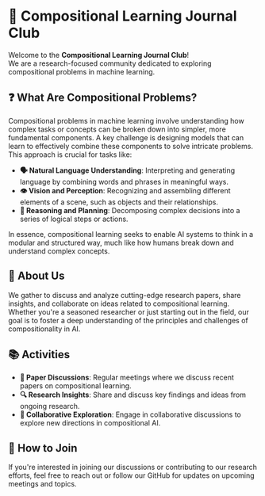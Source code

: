 # 🧠 Compositional Learning Journal Club

Welcome to the **Compositional Learning Journal Club**!\
We are a research-focused community dedicated to exploring compositional problems in machine learning.

## ❓ What Are Compositional Problems?

Compositional problems in machine learning involve understanding how complex tasks or concepts can be broken down into simpler, more fundamental components. A key challenge is designing models that can learn to effectively combine these components to solve intricate problems. This approach is crucial for tasks like:

- **🗣️ Natural Language Understanding**: Interpreting and generating language by combining words and phrases in meaningful ways.
- **👁️ Vision and Perception**: Recognizing and assembling different elements of a scene, such as objects and their relationships.
- **🧩 Reasoning and Planning**: Decomposing complex decisions into a series of logical steps or actions.

In essence, compositional learning seeks to enable AI systems to think in a modular and structured way, much like how humans break down and understand complex concepts.

## 📝 About Us

We gather to discuss and analyze cutting-edge research papers, share insights, and collaborate on ideas related to compositional learning. Whether you're a seasoned researcher or just starting out in the field, our goal is to foster a deep understanding of the principles and challenges of compositionality in AI.

## 📚 Activities

- **📖 Paper Discussions**: Regular meetings where we discuss recent papers on compositional learning.
- **🔍 Research Insights**: Share and discuss key findings and ideas from ongoing research.
- **🤝 Collaborative Exploration**: Engage in collaborative discussions to explore new directions in compositional AI.

## 🚀 How to Join

If you're interested in joining our discussions or contributing to our research efforts, feel free to reach out or follow our GitHub for updates on upcoming meetings and topics.

<!--
## 📧 Contact

For more information, reach out to us via [email@example.com](mailto:email@example.com) or open an issue on this repository.
-->


<!--
**CompLearnJC/CompLearnJC** is a ✨ _special_ ✨ repository because its `README.md` (this file) appears on your GitHub profile.

Here are some ideas to get you started:

- 🔭 I’m currently working on ...
- 🌱 I’m currently learning ...
- 👯 I’m looking to collaborate on ...
- 🤔 I’m looking for help with ...
- 💬 Ask me about ...
- 📫 How to reach me: ...
- 😄 Pronouns: ...
- ⚡ Fun fact: ...
-->
